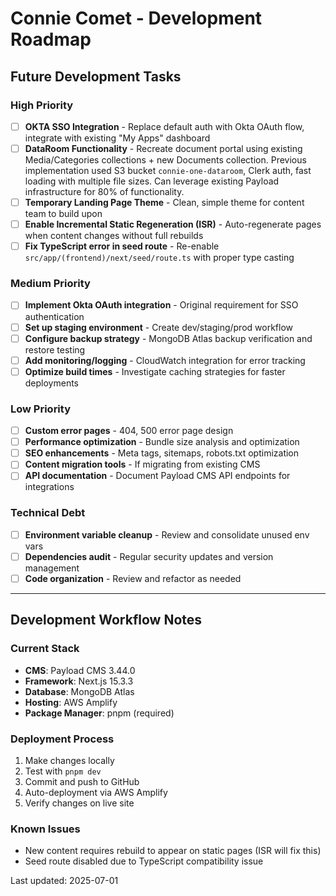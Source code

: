 # Connie Comet - Development Roadmap

## Future Development Tasks

### High Priority
- [ ] **OKTA SSO Integration** - Replace default auth with Okta OAuth flow, integrate with existing "My Apps" dashboard
- [ ] **DataRoom Functionality** - Recreate document portal using existing Media/Categories collections + new Documents collection. Previous implementation used S3 bucket `connie-one-dataroom`, Clerk auth, fast loading with multiple file sizes. Can leverage existing Payload infrastructure for 80% of functionality.
- [ ] **Temporary Landing Page Theme** - Clean, simple theme for content team to build upon
- [ ] **Enable Incremental Static Regeneration (ISR)** - Auto-regenerate pages when content changes without full rebuilds
- [ ] **Fix TypeScript error in seed route** - Re-enable `src/app/(frontend)/next/seed/route.ts` with proper type casting

### Medium Priority  
- [ ] **Implement Okta OAuth integration** - Original requirement for SSO authentication
- [ ] **Set up staging environment** - Create dev/staging/prod workflow
- [ ] **Configure backup strategy** - MongoDB Atlas backup verification and restore testing
- [ ] **Add monitoring/logging** - CloudWatch integration for error tracking
- [ ] **Optimize build times** - Investigate caching strategies for faster deployments

### Low Priority
- [ ] **Custom error pages** - 404, 500 error page design
- [ ] **Performance optimization** - Bundle size analysis and optimization
- [ ] **SEO enhancements** - Meta tags, sitemaps, robots.txt optimization
- [ ] **Content migration tools** - If migrating from existing CMS
- [ ] **API documentation** - Document Payload CMS API endpoints for integrations

### Technical Debt
- [ ] **Environment variable cleanup** - Review and consolidate unused env vars
- [ ] **Dependencies audit** - Regular security updates and version management
- [ ] **Code organization** - Review and refactor as needed

---

## Development Workflow Notes

### Current Stack
- **CMS**: Payload CMS 3.44.0
- **Framework**: Next.js 15.3.3
- **Database**: MongoDB Atlas
- **Hosting**: AWS Amplify
- **Package Manager**: pnpm (required)

### Deployment Process
1. Make changes locally
2. Test with `pnpm dev`
3. Commit and push to GitHub
4. Auto-deployment via AWS Amplify
5. Verify changes on live site

### Known Issues
- New content requires rebuild to appear on static pages (ISR will fix this)
- Seed route disabled due to TypeScript compatibility issue

Last updated: 2025-07-01